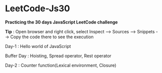 # LeetCode-Js30
**Practicing the 30 days JavaScript LeetCode challenge**

**Tip** : Open browser and right click, select Inspect --> Sources --> Snippets --> Copy the code there to see the execution 

Day-1 : Hello world of JavaScript 

Buffer Day : Hoisting, Spread operator, Rest operator

Day-2 : Counter function(Lexical environment, Closure)


